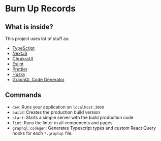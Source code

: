 # Burn Up Records

## What is inside?

This project uses lot of stuff as:

- [TypeScript](https://www.typescriptlang.org/)
- [NextJS](https://nextjs.org/)
- [ChrakraUI](https://chakra-ui.com/)
- [Eslint](https://eslint.org/)
- [Prettier](https://prettier.io/)
- [Husky](https://github.com/typicode/husky)
- [GraphQL Code Generator](https://www.graphql-code-generator.com/)

## Commands

- `dev`: Runs your application on `localhost:3000`
- `build`: Creates the production build version
- `start`: Starts a simple server with the build production code
- `lint`: Runs the linter in all components and pages
- `graphql:codegen`: Generates Typescript types and custom React Query hooks for each `*.graphql` file.
